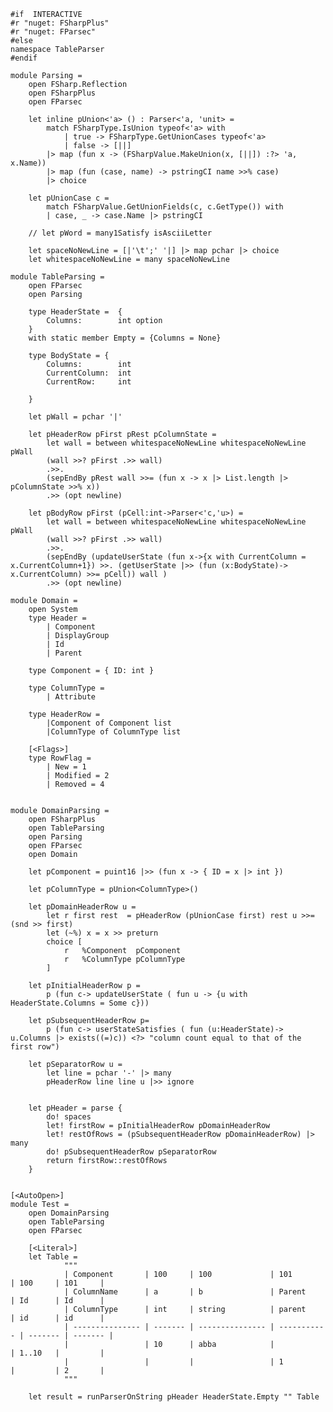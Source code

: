 ﻿```f#
#if  INTERACTIVE
#r "nuget: FSharpPlus"
#r "nuget: FParsec"
#else
namespace TableParser
#endif

module Parsing =
    open FSharp.Reflection
    open FSharpPlus
    open FParsec

    let inline pUnion<'a> () : Parser<'a, 'unit> =
        match FSharpType.IsUnion typeof<'a> with
            | true -> FSharpType.GetUnionCases typeof<'a>
            | false -> [||]
        |> map (fun x -> (FSharpValue.MakeUnion(x, [||]) :?> 'a, x.Name))
        |> map (fun (case, name) -> pstringCI name >>% case)
        |> choice

    let pUnionCase c =
        match FSharpValue.GetUnionFields(c, c.GetType()) with
        | case, _ -> case.Name |> pstringCI

    // let pWord = many1Satisfy isAsciiLetter

    let spaceNoNewLine = [|'\t';' '|] |> map pchar |> choice
    let whitespaceNoNewLine = many spaceNoNewLine

module TableParsing =
    open FParsec
    open Parsing

    type HeaderState =  {
        Columns:        int option
    }
    with static member Empty = {Columns = None}

    type BodyState = {
        Columns:        int
        CurrentColumn:  int
        CurrentRow:     int

    }

    let pWall = pchar '|'

    let pHeaderRow pFirst pRest pColumnState =
        let wall = between whitespaceNoNewLine whitespaceNoNewLine pWall
        (wall >>? pFirst .>> wall)
        .>>.
        (sepEndBy pRest wall >>= (fun x -> x |> List.length |> pColumnState >>% x))
        .>> (opt newline)

    let pBodyRow pFirst (pCell:int->Parser<'c,'u>) =
        let wall = between whitespaceNoNewLine whitespaceNoNewLine pWall
        (wall >>? pFirst .>> wall)
        .>>.
        (sepEndBy (updateUserState (fun x->{x with CurrentColumn = x.CurrentColumn+1}) >>. (getUserState |>> (fun (x:BodyState)-> x.CurrentColumn) >>= pCell)) wall )
        .>> (opt newline)

module Domain =
    open System
    type Header =
        | Component
        | DisplayGroup
        | Id
        | Parent

    type Component = { ID: int }

    type ColumnType =
        | Attribute

    type HeaderRow =
        |Component of Component list
        |ColumnType of ColumnType list

    [<Flags>]
    type RowFlag =
        | New = 1
        | Modified = 2
        | Removed = 4


module DomainParsing =
    open FSharpPlus
    open TableParsing
    open Parsing
    open FParsec
    open Domain

    let pComponent = puint16 |>> (fun x -> { ID = x |> int })

    let pColumnType = pUnion<ColumnType>()

    let pDomainHeaderRow u =
        let r first rest  = pHeaderRow (pUnionCase first) rest u >>= (snd >> first)
        let (~%) x = x >> preturn
        choice [
            r   %Component  pComponent
            r   %ColumnType pColumnType
        ]

    let pInitialHeaderRow p =
        p (fun c-> updateUserState ( fun u -> {u with HeaderState.Columns = Some c}))

    let pSubsequentHeaderRow p=
        p (fun c-> userStateSatisfies ( fun (u:HeaderState)-> u.Columns |> exists((=)c)) <?> "column count equal to that of the first row")

    let pSeparatorRow u =
        let line = pchar '-' |> many
        pHeaderRow line line u |>> ignore


    let pHeader = parse {
        do! spaces
        let! firstRow = pInitialHeaderRow pDomainHeaderRow
        let! restOfRows = (pSubsequentHeaderRow pDomainHeaderRow) |> many
        do! pSubsequentHeaderRow pSeparatorRow
        return firstRow::restOfRows
    }


[<AutoOpen>]
module Test =
    open DomainParsing
    open TableParsing
    open FParsec

    [<Literal>]
    let Table =
            """
            | Component       | 100     | 100             | 101         | 100     | 101     |
            | ColumnName      | a       | b               | Parent      | Id      | Id      |
            | ColumnType      | int     | string          | parent      | id      | id      |
            | --------------- | ------- | --------------- | ----------- | ------- | ------- |
            |                 | 10      | abba            |             | 1..10   |         |
            |                 |         |                 | 1           |         | 2       |
            """

    let result = runParserOnString pHeader HeaderState.Empty "" Table
```
